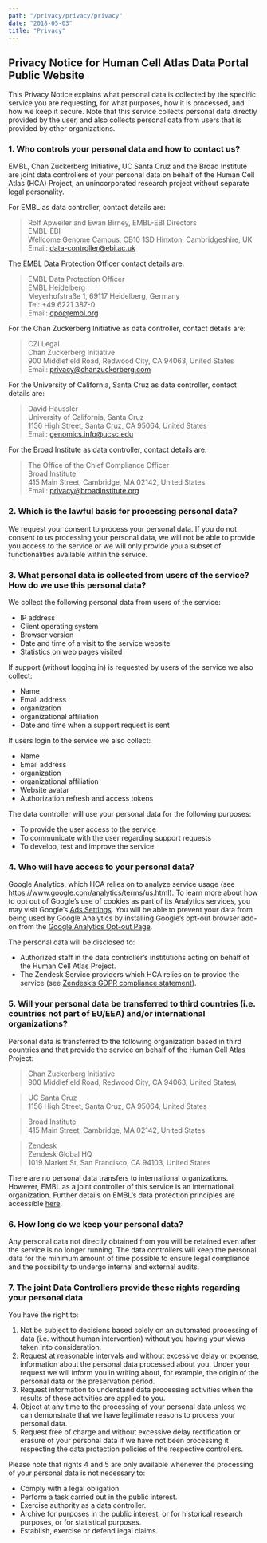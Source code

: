 ```yaml
---
path: "/privacy/privacy/privacy"
date: "2018-05-03"
title: "Privacy"
---
```


## Privacy Notice for Human Cell Atlas Data Portal Public Website

This Privacy Notice explains what personal data is collected by the specific service you are requesting, for what purposes, how it is processed, and how we keep it secure.
Note that this service collects personal data directly provided by the user, and also collects personal data from users that is provided by other organizations.

### 1. Who controls your personal data and how to contact us?

EMBL, Chan Zuckerberg Initiative, UC Santa Cruz and the Broad Institute are joint data controllers of your personal data on behalf of the Human Cell Atlas (HCA) Project, an unincorporated research project without separate legal personality.

For EMBL as data controller, contact details are:

>Rolf Apweiler and Ewan Birney, EMBL-EBI Directors\
>EMBL-EBI\
>Wellcome Genome Campus, CB10 1SD Hinxton, Cambridgeshire, UK\
>Email: [data-controller@ebi.ac.uk](mailto:data-controller@ebi.ac.uk)

The EMBL Data Protection Officer contact details are:

>EMBL Data Protection Officer\
>EMBL Heidelberg\
>Meyerhofstraße 1, 69117 Heidelberg, Germany\
>Tel: +49 6221 387-0\
>Email: [dpo@embl.org](mailto:dpo@embl.org)

For the Chan Zuckerberg Initiative as data controller, contact details are:

>CZI Legal\
>Chan Zuckerberg Initiative\
>900 Middlefield Road, Redwood City, CA 94063, United States\
>Email: [privacy@chanzuckerberg.com](mailto:privacy@chanzuckerberg.com)

For the University of California, Santa Cruz as data controller, contact details are:

>David Haussler\
>University of California, Santa Cruz\
>1156 High Street, Santa Cruz, CA 95064, United States\
>Email: [genomics.info@ucsc.edu](mailto:genomics.info@ucsc.edu)

For the Broad Institute as data controller, contact details are:

>The Office of the Chief Compliance Officer\
>Broad Institute\
>415 Main Street, Cambridge, MA 02142, United States\
>Email: [privacy@broadinstitute.org](mailto:privacy@broadinstitute.org)

### 2. Which is the lawful basis for processing personal data?

We request your consent to process your personal data. If you do not consent to us processing your personal data, we will not be able to provide you access to the service or we will only provide you a subset of functionalities available within the service.

### 3. What personal data is collected from users of the service? How do we use this personal data?

We collect the following personal data from users of the service:

- IP address
- Client operating system
- Browser version
- Date and time of a visit to the service website
- Statistics on web pages visited

If support (without logging in) is requested by users of the service we also collect:

- Name
- Email address
- organization
- organizational affiliation
- Date and time when a support request is sent

If users login to the service we also collect:

- Name
- Email address
- organization
- organizational affiliation
- Website avatar
- Authorization refresh and access tokens

The data controller will use your personal data for the following purposes:

- To provide the user access to the service
- To communicate with the user regarding support requests
- To develop, test and improve the service

### 4. Who will have access to your personal data?

Google Analytics, which HCA relies on to analyze service usage (see <https://www.google.com/analytics/terms/us.html>). To learn more about how to opt out of Google’s use of cookies as part of its Analytics services, you may visit Google’s [Ads Settings](https://adssettings.google.com/authenticated). You will be able to prevent your data from being used by Google Analytics by installing Google’s opt-out browser add-on from the [Google Analytics Opt-out Page](https://tools.google.com/dlpage/gaoptout).

The personal data will be disclosed to:

- Authorized staff in the data controller’s institutions acting on behalf of the Human Cell Atlas Project.
- The Zendesk Service providers which HCA relies on to provide the service (see [Zendesk’s GDPR compliance statement](https://www.zendesk.com/company/customers-partners/eu-data-protection/)).

### 5. Will your personal data be transferred to third countries (i.e. countries not part of EU/EEA) and/or international organizations?

Personal data is transferred to the following organization based in third countries and that provide the service on behalf of the Human Cell Atlas Project:

>Chan Zuckerberg Initiative\
>900 Middlefield Road, Redwood City, CA 94063, United States\

>UC Santa Cruz\
>1156 High Street, Santa Cruz, CA 95064, United States

>Broad Institute\
>415 Main Street, Cambridge, MA 02142, United States

>Zendesk\
>Zendesk Global HQ\
>1019 Market St, San Francisco, CA 94103, United States

There are no personal data transfers to international organizations. However, EMBL as a joint controller of this service is an international organization. Further details on EMBL’s data protection principles are accessible [here](https://www.embl.de/aboutus/administration/legal-services/data-protection/index.html).

### 6. How long do we keep your personal data?

Any personal data not directly obtained from you will be retained even after the service is no longer running. The data controllers will keep the personal data for the minimum amount of time possible to ensure legal compliance and the possibility to undergo internal and external audits.

### 7. The joint Data Controllers provide these rights regarding your personal data

You have the right to:

1. Not be subject to decisions based solely on an automated processing of data (i.e. without human intervention) without you having your views taken into consideration.
2. Request at reasonable intervals and without excessive delay or expense, information about the personal data processed about you. Under your request we will inform you in writing about, for example, the origin of the personal data or the preservation period.
3. Request information to understand data processing activities when the results of these activities are applied to you.
4. Object at any time to the processing of your personal data unless we can demonstrate that we have legitimate reasons to process your personal data.
5. Request free of charge and without excessive delay rectification or erasure of your personal data if we have not been processing it respecting the data protection policies of the respective controllers.

Please note that rights 4 and 5 are only available whenever the processing of your personal data is not necessary to:

- Comply with a legal obligation.
- Perform a task carried out in the public interest.
- Exercise authority as a data controller.
- Archive for purposes in the public interest, or for historical research purposes, or for statistical purposes.
- Establish, exercise or defend legal claims.
